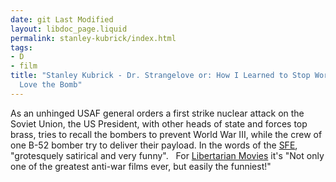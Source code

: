 ```yaml
---
date: git Last Modified
layout: libdoc_page.liquid
permalink: stanley-kubrick/index.html
tags:
- D
- film
title: "Stanley Kubrick - Dr. Strangelove or: How I Learned to Stop Worrying and
  Love the Bomb"
---
```


As an unhinged USAF general orders a first strike nuclear  attack on the Soviet Union, the US President, with other heads of state and  forces top brass, tries to recall the bombers to prevent World War III, while  the crew of one B-52 bomber try to deliver their payload. In the words of the <a href="http://www.sf-encyclopedia.com/entry/dr_strangelove">SFE</a>,  "grotesquely satirical and very funny".
 
For <a href="http://libertarianmovies.net/D/Dr-Strangelove-1964-.html">Libertarian  Movies</a> it's "Not only one of the greatest anti-war films ever, but easily  the funniest!"